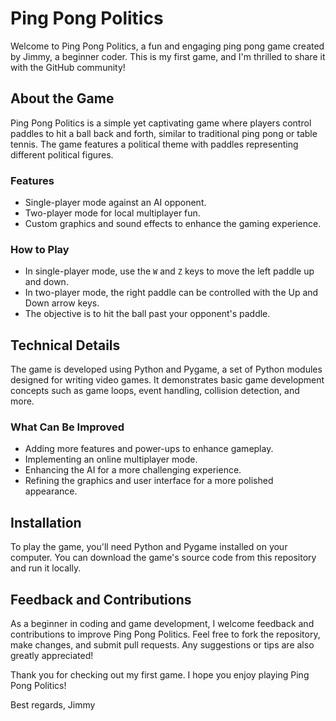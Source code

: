 # Ping Pong Politics

Welcome to Ping Pong Politics, a fun and engaging ping pong game created by Jimmy, a beginner coder. This is my first game, and I'm thrilled to share it with the GitHub community!

## About the Game

Ping Pong Politics is a simple yet captivating game where players control paddles to hit a ball back and forth, similar to traditional ping pong or table tennis. The game features a political theme with paddles representing different political figures.

### Features

- Single-player mode against an AI opponent.
- Two-player mode for local multiplayer fun.
- Custom graphics and sound effects to enhance the gaming experience.

### How to Play

- In single-player mode, use the `W` and `Z` keys to move the left paddle up and down.
- In two-player mode, the right paddle can be controlled with the Up and Down arrow keys.
- The objective is to hit the ball past your opponent's paddle.

## Technical Details

The game is developed using Python and Pygame, a set of Python modules designed for writing video games. It demonstrates basic game development concepts such as game loops, event handling, collision detection, and more.

### What Can Be Improved

- Adding more features and power-ups to enhance gameplay.
- Implementing an online multiplayer mode.
- Enhancing the AI for a more challenging experience.
- Refining the graphics and user interface for a more polished appearance.

## Installation

To play the game, you'll need Python and Pygame installed on your computer. You can download the game's source code from this repository and run it locally.

## Feedback and Contributions

As a beginner in coding and game development, I welcome feedback and contributions to improve Ping Pong Politics. Feel free to fork the repository, make changes, and submit pull requests. Any suggestions or tips are also greatly appreciated!

Thank you for checking out my first game. I hope you enjoy playing Ping Pong Politics!

Best regards,
Jimmy
